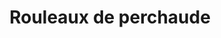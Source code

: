 ---
title: "Rouleaux de perchaude"
description: "Rouleaux de perchaude assaisonnés et cuits à la perfection, servis sur un pain grillé, recouvert de notre sauce maison, avec frites fraîchement coupées et salade de chou."
price_s: "12"
price_l: "19.50"
price_lg: ""
weight: "7"
---